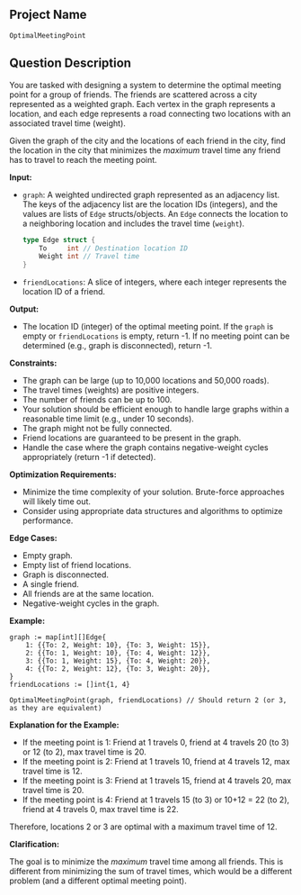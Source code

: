 ## Project Name

`OptimalMeetingPoint`

## Question Description

You are tasked with designing a system to determine the optimal meeting point for a group of friends. The friends are scattered across a city represented as a weighted graph. Each vertex in the graph represents a location, and each edge represents a road connecting two locations with an associated travel time (weight).

Given the graph of the city and the locations of each friend in the city, find the location in the city that minimizes the *maximum* travel time any friend has to travel to reach the meeting point.

**Input:**

*   `graph`: A weighted undirected graph represented as an adjacency list. The keys of the adjacency list are the location IDs (integers), and the values are lists of `Edge` structs/objects. An `Edge` connects the location to a neighboring location and includes the travel time (`weight`).
    ```go
    type Edge struct {
        To     int // Destination location ID
        Weight int // Travel time
    }
    ```
*   `friendLocations`: A slice of integers, where each integer represents the location ID of a friend.

**Output:**

*   The location ID (integer) of the optimal meeting point. If the `graph` is empty or `friendLocations` is empty, return -1. If no meeting point can be determined (e.g., graph is disconnected), return -1.

**Constraints:**

*   The graph can be large (up to 10,000 locations and 50,000 roads).
*   The travel times (weights) are positive integers.
*   The number of friends can be up to 100.
*   Your solution should be efficient enough to handle large graphs within a reasonable time limit (e.g., under 10 seconds).
*   The graph might not be fully connected.
*   Friend locations are guaranteed to be present in the graph.
*   Handle the case where the graph contains negative-weight cycles appropriately (return -1 if detected).

**Optimization Requirements:**

*   Minimize the time complexity of your solution. Brute-force approaches will likely time out.
*   Consider using appropriate data structures and algorithms to optimize performance.

**Edge Cases:**

*   Empty graph.
*   Empty list of friend locations.
*   Graph is disconnected.
*   A single friend.
*   All friends are at the same location.
*   Negative-weight cycles in the graph.

**Example:**

```
graph := map[int][]Edge{
    1: {{To: 2, Weight: 10}, {To: 3, Weight: 15}},
    2: {{To: 1, Weight: 10}, {To: 4, Weight: 12}},
    3: {{To: 1, Weight: 15}, {To: 4, Weight: 20}},
    4: {{To: 2, Weight: 12}, {To: 3, Weight: 20}},
}
friendLocations := []int{1, 4}

OptimalMeetingPoint(graph, friendLocations) // Should return 2 (or 3, as they are equivalent)
```

**Explanation for the Example:**

*   If the meeting point is 1: Friend at 1 travels 0, friend at 4 travels 20 (to 3) or 12 (to 2), max travel time is 20.
*   If the meeting point is 2: Friend at 1 travels 10, friend at 4 travels 12, max travel time is 12.
*   If the meeting point is 3: Friend at 1 travels 15, friend at 4 travels 20, max travel time is 20.
*   If the meeting point is 4: Friend at 1 travels 15 (to 3) or 10+12 = 22 (to 2), friend at 4 travels 0, max travel time is 22.

Therefore, locations 2 or 3 are optimal with a maximum travel time of 12.

**Clarification:**

The goal is to minimize the *maximum* travel time among all friends. This is different from minimizing the sum of travel times, which would be a different problem (and a different optimal meeting point).
